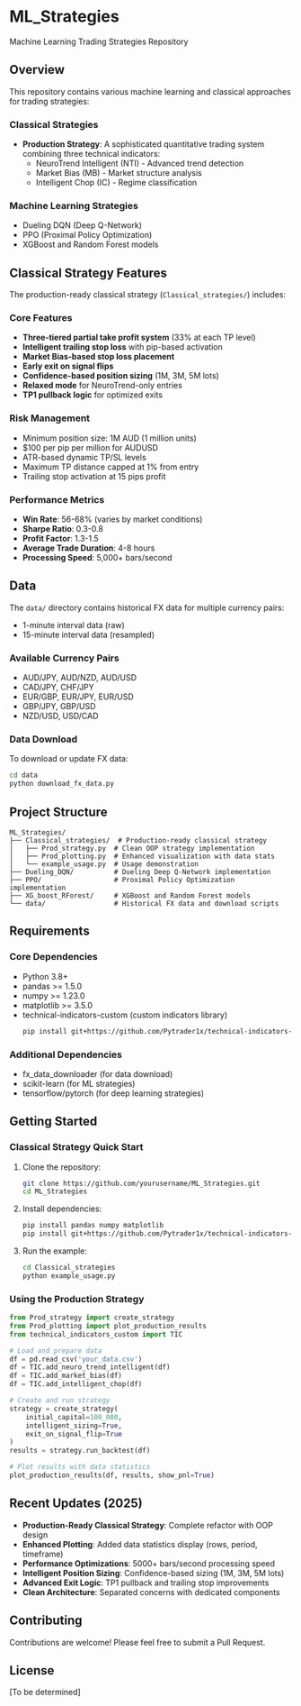 # ML_Strategies

Machine Learning Trading Strategies Repository

## Overview

This repository contains various machine learning and classical approaches for trading strategies:

### Classical Strategies
- **Production Strategy**: A sophisticated quantitative trading system combining three technical indicators:
  - NeuroTrend Intelligent (NTI) - Advanced trend detection
  - Market Bias (MB) - Market structure analysis
  - Intelligent Chop (IC) - Regime classification

### Machine Learning Strategies
- Dueling DQN (Deep Q-Network)
- PPO (Proximal Policy Optimization)
- XGBoost and Random Forest models

## Classical Strategy Features

The production-ready classical strategy (`Classical_strategies/`) includes:

### Core Features
- **Three-tiered partial take profit system** (33% at each TP level)
- **Intelligent trailing stop loss** with pip-based activation
- **Market Bias-based stop loss placement**
- **Early exit on signal flips**
- **Confidence-based position sizing** (1M, 3M, 5M lots)
- **Relaxed mode** for NeuroTrend-only entries
- **TP1 pullback logic** for optimized exits

### Risk Management
- Minimum position size: 1M AUD (1 million units)
- $100 per pip per million for AUDUSD
- ATR-based dynamic TP/SL levels
- Maximum TP distance capped at 1% from entry
- Trailing stop activation at 15 pips profit

### Performance Metrics
- **Win Rate**: 56-68% (varies by market conditions)
- **Sharpe Ratio**: 0.3-0.8
- **Profit Factor**: 1.3-1.5
- **Average Trade Duration**: 4-8 hours
- **Processing Speed**: 5,000+ bars/second

## Data

The `data/` directory contains historical FX data for multiple currency pairs:
- 1-minute interval data (raw)
- 15-minute interval data (resampled)

### Available Currency Pairs
- AUD/JPY, AUD/NZD, AUD/USD
- CAD/JPY, CHF/JPY
- EUR/GBP, EUR/JPY, EUR/USD
- GBP/JPY, GBP/USD
- NZD/USD, USD/CAD

### Data Download

To download or update FX data:
```bash
cd data
python download_fx_data.py
```

## Project Structure

```
ML_Strategies/
├── Classical_strategies/  # Production-ready classical strategy
│   ├── Prod_strategy.py  # Clean OOP strategy implementation
│   ├── Prod_plotting.py  # Enhanced visualization with data stats
│   └── example_usage.py  # Usage demonstration
├── Dueling_DQN/          # Dueling Deep Q-Network implementation
├── PPO/                  # Proximal Policy Optimization implementation
├── XG_boost_RForest/     # XGBoost and Random Forest models
└── data/                 # Historical FX data and download scripts
```

## Requirements

### Core Dependencies
- Python 3.8+
- pandas >= 1.5.0
- numpy >= 1.23.0
- matplotlib >= 3.5.0
- technical-indicators-custom (custom indicators library)
  ```bash
  pip install git+https://github.com/Pytrader1x/technical-indicators-custom.git
  ```

### Additional Dependencies
- fx_data_downloader (for data download)
- scikit-learn (for ML strategies)
- tensorflow/pytorch (for deep learning strategies)

## Getting Started

### Classical Strategy Quick Start

1. Clone the repository:
   ```bash
   git clone https://github.com/yourusername/ML_Strategies.git
   cd ML_Strategies
   ```

2. Install dependencies:
   ```bash
   pip install pandas numpy matplotlib
   pip install git+https://github.com/Pytrader1x/technical-indicators-custom.git
   ```

3. Run the example:
   ```bash
   cd Classical_strategies
   python example_usage.py
   ```

### Using the Production Strategy

```python
from Prod_strategy import create_strategy
from Prod_plotting import plot_production_results
from technical_indicators_custom import TIC

# Load and prepare data
df = pd.read_csv('your_data.csv')
df = TIC.add_neuro_trend_intelligent(df)
df = TIC.add_market_bias(df)
df = TIC.add_intelligent_chop(df)

# Create and run strategy
strategy = create_strategy(
    initial_capital=100_000,
    intelligent_sizing=True,
    exit_on_signal_flip=True
)
results = strategy.run_backtest(df)

# Plot results with data statistics
plot_production_results(df, results, show_pnl=True)
```

## Recent Updates (2025)

- **Production-Ready Classical Strategy**: Complete refactor with OOP design
- **Enhanced Plotting**: Added data statistics display (rows, period, timeframe)
- **Performance Optimizations**: 5000+ bars/second processing speed
- **Intelligent Position Sizing**: Confidence-based sizing (1M, 3M, 5M lots)
- **Advanced Exit Logic**: TP1 pullback and trailing stop improvements
- **Clean Architecture**: Separated concerns with dedicated components

## Contributing

Contributions are welcome! Please feel free to submit a Pull Request.

## License

[To be determined]